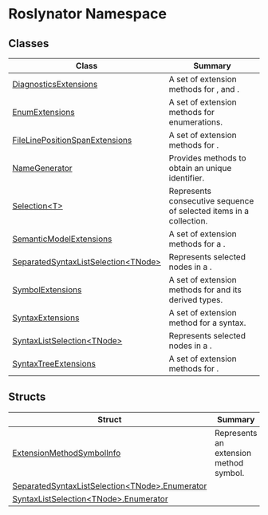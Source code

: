 # Roslynator Namespace

## Classes

| Class| Summary|
| --- | --- |
| [DiagnosticsExtensions](Roslynator/DiagnosticsExtensions/README.md) | A set of extension methods for ,  and \. |
| [EnumExtensions](Roslynator/EnumExtensions/README.md) | A set of extension methods for enumerations\. |
| [FileLinePositionSpanExtensions](Roslynator/FileLinePositionSpanExtensions/README.md) | A set of extension methods for \. |
| [NameGenerator](Roslynator/NameGenerator/README.md) | Provides methods to obtain an unique identifier\. |
| [Selection\<T>](Roslynator/Selection-1/README.md) | Represents consecutive sequence of selected items in a collection\. |
| [SemanticModelExtensions](Roslynator/SemanticModelExtensions/README.md) | A set of extension methods for a \. |
| [SeparatedSyntaxListSelection\<TNode>](Roslynator/SeparatedSyntaxListSelection-1/README.md) | Represents selected nodes in a \. |
| [SymbolExtensions](Roslynator/SymbolExtensions/README.md) | A set of extension methods for  and its derived types\. |
| [SyntaxExtensions](Roslynator/SyntaxExtensions/README.md) | A set of extension method for a syntax\. |
| [SyntaxListSelection\<TNode>](Roslynator/SyntaxListSelection-1/README.md) | Represents selected nodes in a \. |
| [SyntaxTreeExtensions](Roslynator/SyntaxTreeExtensions/README.md) | A set of extension methods for \. |

## Structs

| Struct| Summary|
| --- | --- |
| [ExtensionMethodSymbolInfo](Roslynator/ExtensionMethodSymbolInfo/README.md) | Represents an extension method symbol\. |
| [SeparatedSyntaxListSelection\<TNode>.Enumerator](Roslynator/SeparatedSyntaxListSelection-1/Enumerator/README.md) | |
| [SyntaxListSelection\<TNode>.Enumerator](Roslynator/SyntaxListSelection-1/Enumerator/README.md) | |

